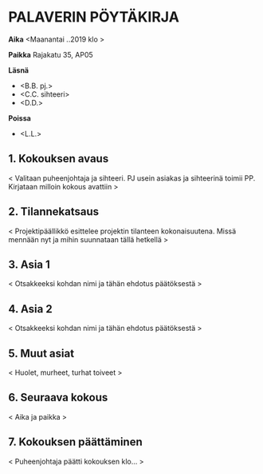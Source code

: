 # PALAVERIN PÖYTÄKIRJA

**Aika**	<Maanantai ..2019 klo >

**Paikka**	Rajakatu 35, AP05

**Läsnä**	
 - <B.B.		pj.>
 - <C.C.		sihteeri>
 - <D.D.>		

**Poissa**	
 - <L.L.>

## 1.	Kokouksen avaus	
< Valitaan puheenjohtaja ja sihteeri. PJ usein asiakas ja sihteerinä toimii PP. Kirjataan milloin kokous avattiin >

## 2.	Tilannekatsaus	
< Projektipäällikkö esittelee projektin tilanteen  kokonaisuutena. Missä mennään nyt ja mihin suunnataan tällä hetkellä >

## 3.	Asia 1
< Otsakkeeksi kohdan nimi ja tähän ehdotus päätöksestä >	

## 4.	Asia 2
< Otsakkeeksi kohdan nimi ja tähän ehdotus päätöksestä >	

## 5.	Muut asiat
< Huolet, murheet, turhat toiveet >

## 6.	Seuraava kokous
< Aika ja paikka >

## 7.	Kokouksen päättäminen
< Puheenjohtaja päätti kokouksen klo… >

